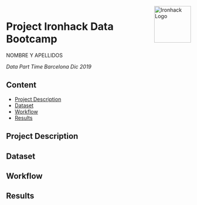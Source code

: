 <img src="https://bit.ly/2VnXWr2" alt="Ironhack Logo" width="100" align="right"/>


#   Project Ironhack Data Bootcamp

NOMBRE Y APELLIDOS

*Data Part Time Barcelona Dic 2019*


## Content
- [Project Description](#project)
- [Dataset](#dataset)
- [Workflow](#workflow)
- [Results](#results)

<a name="project"></a>

## Project Description





<a name="dataset"></a>

## Dataset



<a name="workflow"></a>

## Workflow



<a name="results"></a>

## Results






